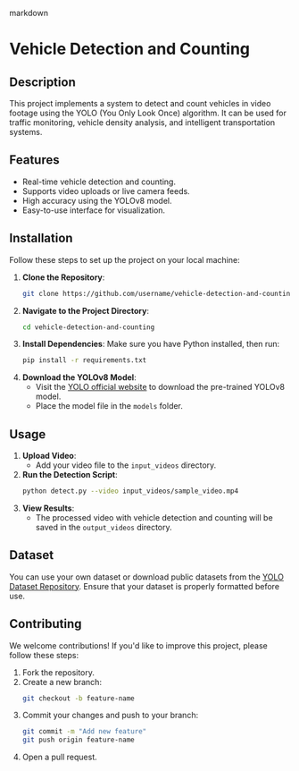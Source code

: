 markdown
# Vehicle Detection and Counting

## Description
This project implements a system to detect and count vehicles in video footage using the YOLO (You Only Look Once) algorithm. It can be used for traffic monitoring, vehicle density analysis, and intelligent transportation systems.

## Features
- Real-time vehicle detection and counting.
- Supports video uploads or live camera feeds.
- High accuracy using the YOLOv8 model.
- Easy-to-use interface for visualization.

## Installation
Follow these steps to set up the project on your local machine:

1. **Clone the Repository**:
   ```bash
   git clone https://github.com/username/vehicle-detection-and-counting.git
   ```
2. **Navigate to the Project Directory**:
   ```bash
   cd vehicle-detection-and-counting
   ```
3. **Install Dependencies**:
   Make sure you have Python installed, then run:
   ```bash
   pip install -r requirements.txt
   ```
4. **Download the YOLOv8 Model**:
   - Visit the [YOLO official website](https://ultralytics.com/yolov8) to download the pre-trained YOLOv8 model.
   - Place the model file in the `models` folder.

## Usage
1. **Upload Video**:
   - Add your video file to the `input_videos` directory.
2. **Run the Detection Script**:
   ```bash
   python detect.py --video input_videos/sample_video.mp4
   ```
3. **View Results**:
   - The processed video with vehicle detection and counting will be saved in the `output_videos` directory.

## Dataset
You can use your own dataset or download public datasets from the [YOLO Dataset Repository](https://ultralytics.com/datasets). Ensure that your dataset is properly formatted before use.

## Contributing
We welcome contributions! If you'd like to improve this project, please follow these steps:
1. Fork the repository.
2. Create a new branch:
   ```bash
   git checkout -b feature-name
   ```
3. Commit your changes and push to your branch:
   ```bash
   git commit -m "Add new feature"
   git push origin feature-name
   ```
4. Open a pull request.


